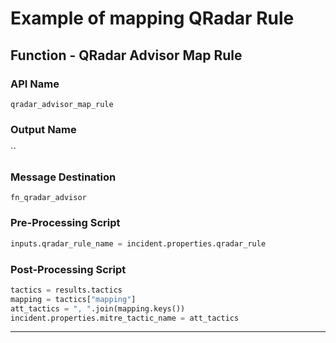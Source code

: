 <!--
    DO NOT MANUALLY EDIT THIS FILE
    THIS FILE IS AUTOMATICALLY GENERATED WITH resilient-sdk codegen
    Generated with resilient-sdk v52.0.0.0.1053
-->

# Example of mapping QRadar Rule

## Function - QRadar Advisor Map Rule

### API Name
`qradar_advisor_map_rule`

### Output Name
``

### Message Destination
`fn_qradar_advisor`

### Pre-Processing Script
```python
inputs.qradar_rule_name = incident.properties.qradar_rule
```

### Post-Processing Script
```python
tactics = results.tactics
mapping = tactics["mapping"]
att_tactics = ", ".join(mapping.keys())
incident.properties.mitre_tactic_name = att_tactics

```

---

